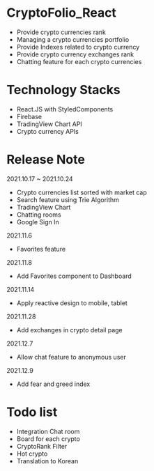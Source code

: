 # CryptoFolio_React

* Provide crypto currencies rank
* Managing a crypto currencies portfolio
* Provide Indexes related to crypto currency
* Provide crypto currency exchanges rank
* Chatting feature for each crypto currencies


# Technology Stacks

* React.JS with StyledComponents
* Firebase
* TradingView Chart API
* Crypto currency APIs


# Release Note

2021.10.17 ~ 2021.10.24
* Crypto currencies list sorted with market cap
* Search feature using Trie Algorithm
* TradingView Chart
* Chatting rooms
* Google Sign In

2021.11.6
* Favorites feature

2021.11.8
* Add Favorites component to Dashboard

2021.11.14
* Apply reactive design to mobile, tablet

2021.11.28
* Add exchanges in crypto detail page

2021.12.7
* Allow chat feature to anonymous user

2021.12.9
* Add fear and greed index


# Todo list
* Integration Chat room
* Board for each crypto
* CryptoRank Filter
* Hot crypto
* Translation to Korean
